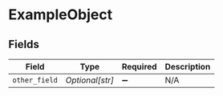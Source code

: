 # ExampleObject


## Fields

| Field              | Type               | Required           | Description        |
| ------------------ | ------------------ | ------------------ | ------------------ |
| `other_field`      | *Optional[str]*    | :heavy_minus_sign: | N/A                |